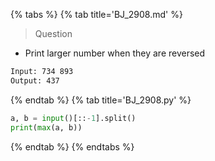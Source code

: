 {% tabs %}
{% tab title='BJ_2908.md' %}

> Question

* Print larger number when they are reversed

```txt
Input: 734 893
Output: 437
```

{% endtab %}
{% tab title='BJ_2908.py' %}

```py
a, b = input()[::-1].split()
print(max(a, b))
```

{% endtab %}
{% endtabs %}
